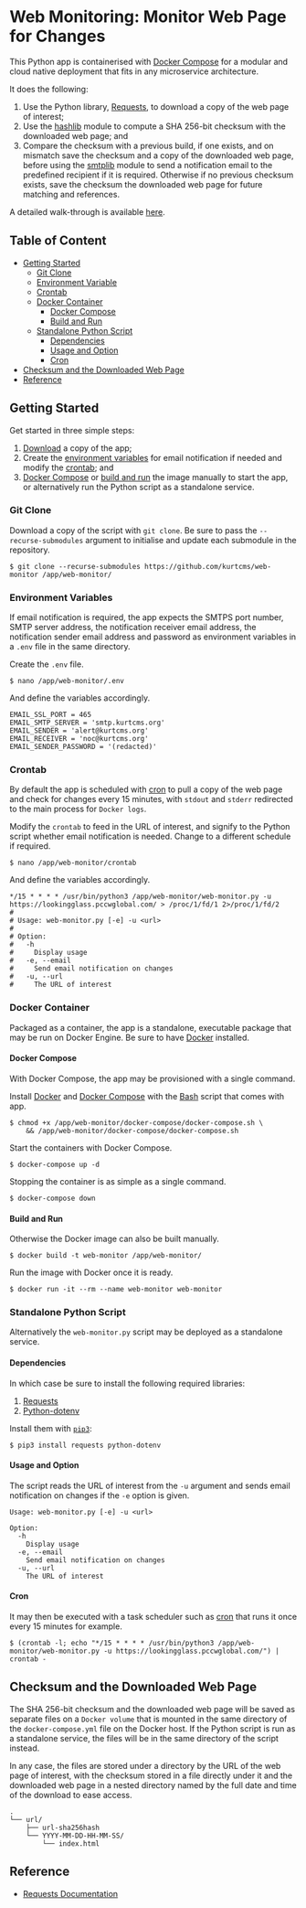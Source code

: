 # Web Monitoring: Monitor Web Page for Changes

This Python app is containerised with [Docker Compose](https://docs.docker.com/compose/) for a modular and cloud native deployment that fits in any microservice architecture.

It does the following:

1. Use the Python library, [Requests](https://github.com/psf/requests), to download a copy of the web page of interest;
2. Use the [hashlib](https://docs.python.org/3/library/hashlib.html) module to compute a SHA 256-bit checksum with the downloaded web page; and
3. Compare the checksum with a previous build, if one exists, and on mismatch save the checksum and a copy of the downloaded web page, before using the [smtplib](https://docs.python.org/3/library/smtplib.html) module to send a notification email to the predefined recipient if it is required. Otherwise if no previous checksum exists, save the checksum the downloaded web page for future matching and references.

A detailed walk-through is available [here](https://kurtcms.org/web-monitoring-monitor-web-page-for-changes/).

## Table of Content

- [Getting Started](#getting-started)
  - [Git Clone](#git-clone)
  - [Environment Variable](#environment-variables)
  - [Crontab](#crontab)
  - [Docker Container](#docker-container)
	  - [Docker Compose](#docker-compose)
	  - [Build and Run](#build-and-run)
  - [Standalone Python Script](#standalone-python-script)
    - [Dependencies](#dependencies)
    - [Usage and Option](#usage-and-option)
    - [Cron](#cron)
- [Checksum and the Downloaded Web Page](#checksum-and-the-downloaded-web-page)
- [Reference](#reference)

## Getting Started

Get started in three simple steps:

1. [Download](#git-clone) a copy of the app;
2. Create the [environment variables](#environment-variables) for email notification if needed and modify the [crontab](#crontab); and
3. [Docker Compose](#docker-compose) or [build and run](#build-and-run) the image manually to start the app, or alternatively run the Python script as a standalone service.

### Git Clone

Download a copy of the script with `git clone`. Be sure to pass the `--recurse-submodules` argument to initialise and update each submodule in the repository.

```shell
$ git clone --recurse-submodules https://github.com/kurtcms/web-monitor /app/web-monitor/
```

### Environment Variables

If email notification is required, the app expects the SMTPS port number, SMTP server address, the notification receiver email address, the notification sender email address and password as environment variables in a `.env` file in the same directory.

Create the `.env` file.

```shell
$ nano /app/web-monitor/.env
```

And define the variables accordingly.

```
EMAIL_SSL_PORT = 465
EMAIL_SMTP_SERVER = 'smtp.kurtcms.org'
EMAIL_SENDER = 'alert@kurtcms.org'
EMAIL_RECEIVER = 'noc@kurtcms.org'
EMAIL_SENDER_PASSWORD = '(redacted)'
```

### Crontab

By default the app is scheduled with [cron](https://linux.die.net/man/8/cron) to pull a copy of the web page and check for changes every 15 minutes, with `stdout` and `stderr` redirected to the main process for `Docker logs`.

Modify the `crontab` to feed in the URL of interest, and signify to the Python script whether email notification is needed. Change to a different schedule if required.

```shell
$ nano /app/web-monitor/crontab
```

And define the variables accordingly.

```
*/15 * * * * /usr/bin/python3 /app/web-monitor/web-monitor.py -u https://lookingglass.pccwglobal.com/ > /proc/1/fd/1 2>/proc/1/fd/2
#
# Usage: web-monitor.py [-e] -u <url>
#
# Option:
#   -h
#     Display usage
#   -e, --email
#     Send email notification on changes
#   -u, --url
#     The URL of interest
```

### Docker Container

Packaged as a container, the app is a standalone, executable package that may be run on Docker Engine. Be sure to have [Docker](https://docs.docker.com/engine/install/) installed.

#### Docker Compose

With Docker Compose, the app may be provisioned with a single command.

Install [Docker](https://docs.docker.com/engine/install/) and [Docker Compose](https://docs.docker.com/compose/install/) with the [Bash](https://github.com/gitGNU/gnu_bash) script that comes with app.

```shell
$ chmod +x /app/web-monitor/docker-compose/docker-compose.sh \
    && /app/web-monitor/docker-compose/docker-compose.sh
```

Start the containers with Docker Compose.

```shell
$ docker-compose up -d
```

Stopping the container is as simple as a single command.

```shell
$ docker-compose down
```

#### Build and Run

Otherwise the Docker image can also be built manually.

```shell
$ docker build -t web-monitor /app/web-monitor/
```

Run the image with Docker once it is ready.

```shell
$ docker run -it --rm --name web-monitor web-monitor
```

### Standalone Python Script

Alternatively the `web-monitor.py` script may be deployed as a standalone service.

#### Dependencies

In which case be sure to install the following required libraries:

1. [Requests](https://github.com/psf/requests)
2. [Python-dotenv](https://github.com/theskumar/python-dotenv)

Install them with [`pip3`](https://github.com/pypa/pip):

```shell
$ pip3 install requests python-dotenv
```

#### Usage and Option

The script reads the URL of interest from the `-u` argument and sends email notification on changes if the `-e` option is given.

```
Usage: web-monitor.py [-e] -u <url>

Option:
  -h
    Display usage
  -e, --email
    Send email notification on changes
  -u, --url
    The URL of interest
```

#### Cron

It may then be executed with a task scheduler such as [cron](https://linux.die.net/man/8/cron) that runs it once every 15 minutes for example.

```shell
$ (crontab -l; echo "*/15 * * * * /usr/bin/python3 /app/web-monitor/web-monitor.py -u https://lookingglass.pccwglobal.com/") | crontab -
```

## Checksum and the Downloaded Web Page

The SHA 256-bit checksum and the downloaded web page will be saved as separate files on a `Docker volume` that is mounted in the same directory of the `docker-compose.yml` file on the Docker host. If the Python script is run as a standalone service, the files will be in the same directory of the script instead.

In any case, the files are stored under a directory by the URL of the web page of interest, with the checksum stored in a file directly under it and the downloaded web page in a nested directory named by the full date and time of the download to ease access.

```
.
└── url/
    ├── url-sha256hash
    └── YYYY-MM-DD-HH-MM-SS/
        └── index.html
```

## Reference

- [Requests Documentation](https://docs.python-requests.org/en/latest/)